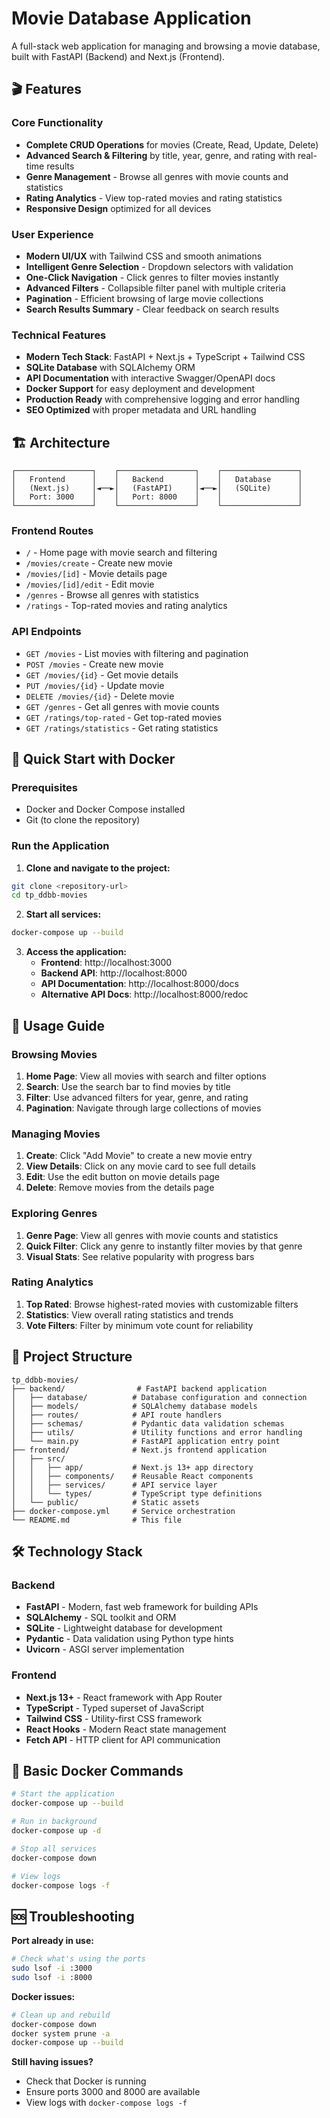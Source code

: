 # Movie Database Application

A full-stack web application for managing and browsing a movie database, built with FastAPI (Backend) and Next.js (Frontend).

## 🎬 Features

### Core Functionality
- **Complete CRUD Operations** for movies (Create, Read, Update, Delete)
- **Advanced Search & Filtering** by title, year, genre, and rating with real-time results
- **Genre Management** - Browse all genres with movie counts and statistics
- **Rating Analytics** - View top-rated movies and rating statistics
- **Responsive Design** optimized for all devices

### User Experience
- **Modern UI/UX** with Tailwind CSS and smooth animations
- **Intelligent Genre Selection** - Dropdown selectors with validation
- **One-Click Navigation** - Click genres to filter movies instantly
- **Advanced Filters** - Collapsible filter panel with multiple criteria
- **Pagination** - Efficient browsing of large movie collections
- **Search Results Summary** - Clear feedback on search results

### Technical Features
- **Modern Tech Stack**: FastAPI + Next.js + TypeScript + Tailwind CSS
- **SQLite Database** with SQLAlchemy ORM
- **API Documentation** with interactive Swagger/OpenAPI docs
- **Docker Support** for easy deployment and development
- **Production Ready** with comprehensive logging and error handling
- **SEO Optimized** with proper metadata and URL handling

## 🏗️ Architecture

```
┌─────────────────┐    ┌─────────────────┐    ┌─────────────────┐
│   Frontend      │    │   Backend       │    │   Database      │
│   (Next.js)     │◄──►│   (FastAPI)     │◄──►│   (SQLite)      │
│   Port: 3000    │    │   Port: 8000    │    │                 │
└─────────────────┘    └─────────────────┘    └─────────────────┘
```

### Frontend Routes
- `/` - Home page with movie search and filtering
- `/movies/create` - Create new movie
- `/movies/[id]` - Movie details page
- `/movies/[id]/edit` - Edit movie
- `/genres` - Browse all genres with statistics
- `/ratings` - Top-rated movies and rating analytics

### API Endpoints
- `GET /movies` - List movies with filtering and pagination
- `POST /movies` - Create new movie
- `GET /movies/{id}` - Get movie details
- `PUT /movies/{id}` - Update movie
- `DELETE /movies/{id}` - Delete movie
- `GET /genres` - Get all genres with movie counts
- `GET /ratings/top-rated` - Get top-rated movies
- `GET /ratings/statistics` - Get rating statistics

## 🚀 Quick Start with Docker

### Prerequisites
- Docker and Docker Compose installed
- Git (to clone the repository)

### Run the Application

1. **Clone and navigate to the project:**
```bash
git clone <repository-url>
cd tp_ddbb-movies
```

2. **Start all services:**
```bash
docker-compose up --build
```

3. **Access the application:**
   - **Frontend**: http://localhost:3000
   - **Backend API**: http://localhost:8000
   - **API Documentation**: http://localhost:8000/docs
   - **Alternative API Docs**: http://localhost:8000/redoc

## 🎯 Usage Guide

### Browsing Movies
1. **Home Page**: View all movies with search and filter options
2. **Search**: Use the search bar to find movies by title
3. **Filter**: Use advanced filters for year, genre, and rating
4. **Pagination**: Navigate through large collections of movies

### Managing Movies
1. **Create**: Click "Add Movie" to create a new movie entry
2. **View Details**: Click on any movie card to see full details
3. **Edit**: Use the edit button on movie details page
4. **Delete**: Remove movies from the details page

### Exploring Genres
1. **Genre Page**: View all genres with movie counts and statistics
2. **Quick Filter**: Click any genre to instantly filter movies by that genre
3. **Visual Stats**: See relative popularity with progress bars

### Rating Analytics
1. **Top Rated**: Browse highest-rated movies with customizable filters
2. **Statistics**: View overall rating statistics and trends
3. **Vote Filters**: Filter by minimum vote count for reliability

## 📁 Project Structure

```
tp_ddbb-movies/
├── backend/                # FastAPI backend application
│   ├── database/          # Database configuration and connection
│   ├── models/            # SQLAlchemy database models
│   ├── routes/            # API route handlers
│   ├── schemas/           # Pydantic data validation schemas
│   ├── utils/             # Utility functions and error handling
│   └── main.py            # FastAPI application entry point
├── frontend/              # Next.js frontend application
│   ├── src/
│   │   ├── app/           # Next.js 13+ app directory
│   │   ├── components/    # Reusable React components
│   │   ├── services/      # API service layer
│   │   └── types/         # TypeScript type definitions
│   └── public/            # Static assets
├── docker-compose.yml     # Service orchestration
└── README.md              # This file
```

## 🛠️ Technology Stack

### Backend
- **FastAPI** - Modern, fast web framework for building APIs
- **SQLAlchemy** - SQL toolkit and ORM
- **SQLite** - Lightweight database for development
- **Pydantic** - Data validation using Python type hints
- **Uvicorn** - ASGI server implementation

### Frontend
- **Next.js 13+** - React framework with App Router
- **TypeScript** - Typed superset of JavaScript
- **Tailwind CSS** - Utility-first CSS framework
- **React Hooks** - Modern React state management
- **Fetch API** - HTTP client for API communication

## 🐳 Basic Docker Commands

```bash
# Start the application
docker-compose up --build

# Run in background
docker-compose up -d

# Stop all services
docker-compose down

# View logs
docker-compose logs -f
```

## 🆘 Troubleshooting

**Port already in use:**
```bash
# Check what's using the ports
sudo lsof -i :3000
sudo lsof -i :8000
```

**Docker issues:**
```bash
# Clean up and rebuild
docker-compose down
docker system prune -a
docker-compose up --build
```

**Still having issues?**
- Check that Docker is running
- Ensure ports 3000 and 8000 are available
- View logs with `docker-compose logs -f`
